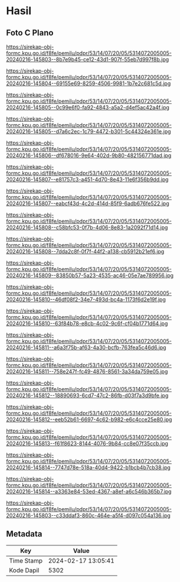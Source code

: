 # Hasil

## Foto C Plano

https://sirekap-obj-formc.kpu.go.id/f8fe/pemilu/pdpr/53/14/07/20/05/5314072005005-20240216-145803--8b7e9b45-ce12-43d1-907f-55eb7d997f8b.jpg

https://sirekap-obj-formc.kpu.go.id/f8fe/pemilu/pdpr/53/14/07/20/05/5314072005005-20240216-145804--69155e69-8259-4506-9981-1b7e2c681c5d.jpg

https://sirekap-obj-formc.kpu.go.id/f8fe/pemilu/pdpr/53/14/07/20/05/5314072005005-20240216-145805--0c99e6f0-fa92-4843-a5a2-d4ef5ac42a4f.jpg

https://sirekap-obj-formc.kpu.go.id/f8fe/pemilu/pdpr/53/14/07/20/05/5314072005005-20240216-145805--d7a6c2ec-1c79-4472-b301-5c44324e361e.jpg

https://sirekap-obj-formc.kpu.go.id/f8fe/pemilu/pdpr/53/14/07/20/05/5314072005005-20240216-145806--df678016-9e64-402d-9b80-482156771dad.jpg

https://sirekap-obj-formc.kpu.go.id/f8fe/pemilu/pdpr/53/14/07/20/05/5314072005005-20240216-145807--e81757c3-a451-4d70-8e43-11e6f356b9dd.jpg

https://sirekap-obj-formc.kpu.go.id/f8fe/pemilu/pdpr/53/14/07/20/05/5314072005005-20240216-145807--eabcf43d-4c2d-414d-85f9-6adb676fe522.jpg

https://sirekap-obj-formc.kpu.go.id/f8fe/pemilu/pdpr/53/14/07/20/05/5314072005005-20240216-145808--c58bfc53-0f7b-4d06-8e83-1a2092f71d14.jpg

https://sirekap-obj-formc.kpu.go.id/f8fe/pemilu/pdpr/53/14/07/20/05/5314072005005-20240216-145808--7dda2c8f-0f7f-44f2-a138-cb5912b21ef6.jpg

https://sirekap-obj-formc.kpu.go.id/f8fe/pemilu/pdpr/53/14/07/20/05/5314072005005-20240216-145809--83850b57-5a23-4535-ac46-05e7ae789956.jpg

https://sirekap-obj-formc.kpu.go.id/f8fe/pemilu/pdpr/53/14/07/20/05/5314072005005-20240216-145810--46df08f2-34e7-493d-bc4a-1173f6d2e19f.jpg

https://sirekap-obj-formc.kpu.go.id/f8fe/pemilu/pdpr/53/14/07/20/05/5314072005005-20240216-145810--63f84b78-e8cb-4c02-9c6f-cf04b1771d64.jpg

https://sirekap-obj-formc.kpu.go.id/f8fe/pemilu/pdpr/53/14/07/20/05/5314072005005-20240216-145811--a6a3f75b-af63-4a30-bcfb-763fea5c46d6.jpg

https://sirekap-obj-formc.kpu.go.id/f8fe/pemilu/pdpr/53/14/07/20/05/5314072005005-20240216-145811--758e247f-fc49-4876-8561-3a34da759e05.jpg

https://sirekap-obj-formc.kpu.go.id/f8fe/pemilu/pdpr/53/14/07/20/05/5314072005005-20240216-145812--18890693-6cd7-47c2-86fb-d03f7a3d9bfe.jpg

https://sirekap-obj-formc.kpu.go.id/f8fe/pemilu/pdpr/53/14/07/20/05/5314072005005-20240216-145812--eeb52b61-6697-4c62-b982-e6c4cce25e80.jpg

https://sirekap-obj-formc.kpu.go.id/f8fe/pemilu/pdpr/53/14/07/20/05/5314072005005-20240216-145813--f61f8623-8144-4076-9b84-cc8e07f35ccb.jpg

https://sirekap-obj-formc.kpu.go.id/f8fe/pemilu/pdpr/53/14/07/20/05/5314072005005-20240216-145814--7747d78e-518a-40d4-9422-b1bcb4b7cb38.jpg

https://sirekap-obj-formc.kpu.go.id/f8fe/pemilu/pdpr/53/14/07/20/05/5314072005005-20240216-145814--a3363e84-53ed-4367-a8ef-a6c546b365b7.jpg

https://sirekap-obj-formc.kpu.go.id/f8fe/pemilu/pdpr/53/14/07/20/05/5314072005005-20240216-145803--c33ddaf3-860c-464e-a5f4-d097c054a136.jpg


## Metadata

| Key        | Value               |
| ---------- | ------------------- |
| Time Stamp | 2024-02-17 13:05:41 |
| Kode Dapil | 5302                |




